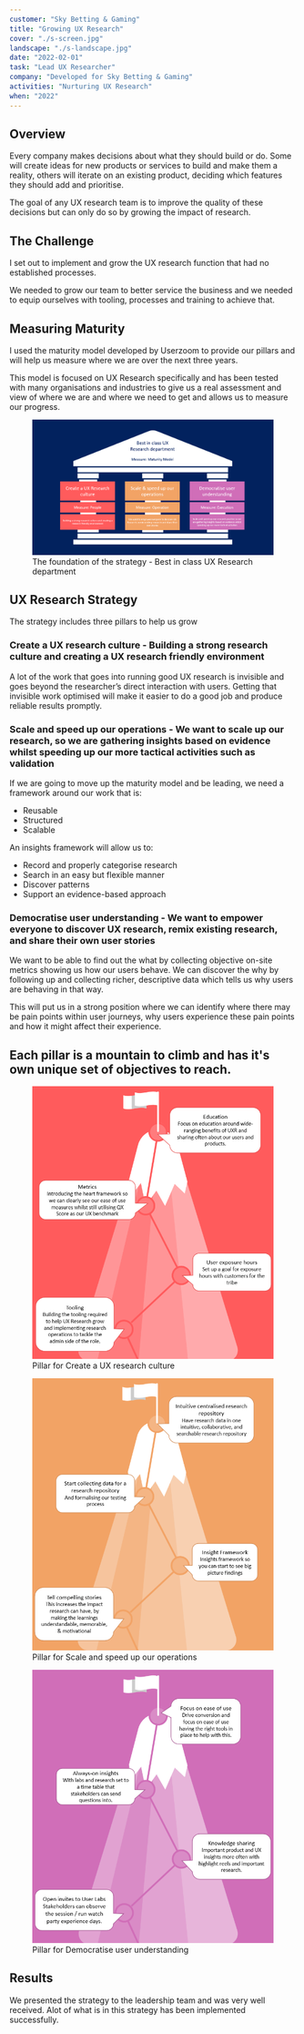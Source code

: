 ```yaml
---
customer: "Sky Betting & Gaming"
title: "Growing UX Research"
cover: "./s-screen.jpg"
landscape: "./s-landscape.jpg"
date: "2022-02-01"
task: "Lead UX Researcher"
company: "Developed for Sky Betting & Gaming"
activities: "Nurturing UX Research"
when: "2022"
---
```


## Overview

Every company makes decisions about what they should build or do. Some will create ideas for new products or services to build and make them a reality, others will iterate on an existing product, deciding which features they should add and prioritise.

The goal of any UX research team is to improve the quality of these decisions but can only do so by growing the impact of research.

## The Challenge

I set out to implement and grow the UX research function that had no established processes.

We needed to grow our team to better service the business and we needed to equip ourselves with tooling, processes and training to achieve that.

## Measuring Maturity

I used the maturity model developed by Userzoom to provide our pillars and will help us measure where we are over the next three years.

This model is focused on UX Research specifically and has been tested with many organisations and industries to give us a real assessment and view of where we are and where we need to get and allows us to measure our progress.

<figure class="figure">
  <img src="./strategy.png">
  <figcaption>The foundation of the strategy - Best in class UX Research department</figcaption>
</figure>

## UX Research Strategy

The strategy includes three pillars to help us grow

### Create a UX research culture - Building a strong research culture and creating a UX research friendly environment

A lot of the work that goes into running good UX research is invisible and goes beyond the researcher’s direct interaction with users. Getting that invisible work optimised will make it easier to do a good job and produce reliable results promptly.

### Scale and speed up our operations - We want to scale up our research, so we are gathering insights based on evidence whilst speeding up our more tactical activities such as validation

If we are going to move up the maturity model and be leading, we need a framework around our work that is: 
* Reusable
* Structured
* Scalable

An insights framework will allow us to:
* Record and properly categorise research
* Search in an easy but flexible manner
* Discover patterns
* Support an evidence-based approach

### Democratise user understanding - We want to empower everyone to discover UX research, remix existing research, and share their own user stories

We want to be able to find out the what by collecting objective on-site metrics showing us how our users behave. We can discover the why by following up and collecting richer, descriptive data which tells us why users are behaving in that way. 

This will put us in a strong position where we can identify where there may be pain points within user journeys, why users experience these pain points and how it might affect their experience. 

## Each pillar is a mountain to climb and has it's own unique set of objectives to reach.

<section class="figure-container">

  <figure class="figure">
    <img src="./1.png">
    <figcaption>Pillar for Create a UX research culture</figcaption>
  </figure>

  <figure class="figure">
    <img src="./2.png">
    <figcaption>Pillar for Scale and speed up our operations</figcaption>
  </figure>

  <figure class="figure">
    <img src="./3.png">
    <figcaption>Pillar for Democratise user understanding</figcaption>
  </figure>

</section>

## Results

We presented the strategy to the leadership team and was very well received. Alot of what is in this strategy has been implemented successfully.